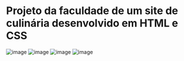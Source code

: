 # Projeto da faculdade de um site de culinária desenvolvido em HTML e CSS
![image](https://github.com/user-attachments/assets/fc7e0663-ff5c-4801-9d14-abdc7df84410)
![image](https://github.com/user-attachments/assets/dbfbda67-f487-4bd9-9436-68439174b6a6)
![image](https://github.com/user-attachments/assets/4a1f45ea-9fdf-4aeb-bf8d-cb5a253f324c)
![image](https://github.com/user-attachments/assets/1cc49d6c-8c52-4ff7-8198-a15f37848bdb)
